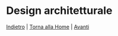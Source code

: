 # Design architetturale

[Indietro](2-requisiti.md) | [Torna alla Home](index.md) | [Avanti](4-design_di_dettaglio.md)